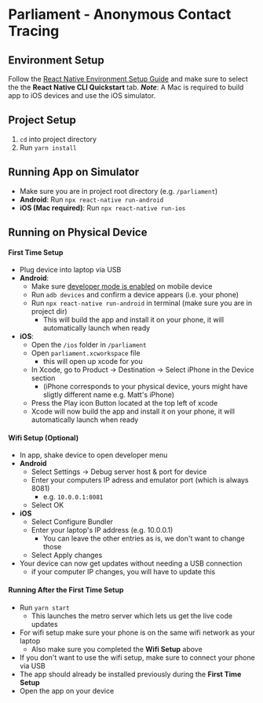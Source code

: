 # Parliament - Anonymous Contact Tracing

## Environment Setup
Follow the [React Native Environment Setup Guide](https://reactnative.dev/docs/environment-setup) and make sure to select the the **React Native CLI Quickstart** tab.
__*Note*__: A Mac is required to build app to iOS devices and use the iOS simulator.

## Project Setup
1. `cd` into project directory
2. Run `yarn install`

## Running App on Simulator
- Make sure you are in project root directory (e.g. `/parliament`)
- **Android**: Run `npx react-native run-android`
- **iOS (Mac required)**: Run `npx react-native run-ios`

## Running on Physical Device
#### First Time Setup
- Plug device into laptop via USB
- **Android**: 
    - Make sure [developer mode is enabled](https://www.digitaltrends.com/mobile/how-to-get-developer-options-on-android/) on mobile device
    - Run `adb devices` and confirm a device appears (i.e. your phone)
    - Run `npx react-native run-android` in terminal (make sure you are in project dir)
        - This will build the app and install it on your phone, it will automatically launch when ready 
- **iOS**: 
    - Open the `/ios` folder in `/parliament`
    - Open `parliament.xcworkspace` file
        - this will open up xcode for you
    - In Xcode, go to Product -> Destination -> Select iPhone in the Device section 
        - (iPhone corresponds to your physical device, yours might have sligtly different name e.g. Matt's iPhone)
    - Press the Play icon Button located at the top left of xcode
    - Xcode will now build the app and install it on your phone, it will automatically launch when ready
#### Wifi Setup (Optional)
- In app, shake device to open developer menu
- **Android**
    - Select Settings -> Debug server host & port for device
    - Enter your computers IP adress and emulator port (which is always 8081)
        - e.g. `10.0.0.1:8081` 
    - Select OK
- **iOS**
    - Select Configure Bundler
    - Enter your laptop's IP address (e.g. 10.0.0.1)
        - You can leave the other entries as is, we don't want to change those
    - Select Apply changes
- Your device can now get updates without needing a USB connection
    - if your computer IP changes, you will have to update this
#### Running After the First Time Setup
- Run `yarn start`
    - This launches the metro server which lets us get the live code updates
- For wifi setup make sure your phone is on the same wifi network as your laptop
    - Also make sure you completed the __Wifi Setup__ above
- If you don't want to use the wifi setup, make sure to connect your phone via USB
- The app should already be installed previously during the __First Time Setup__
- Open the app on your device
         
